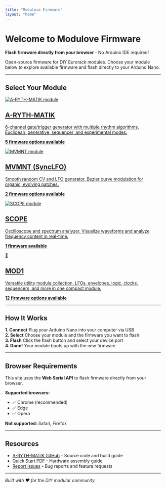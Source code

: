 ```yaml
---
title: "Modulove Firmware"
layout: "home"
---
```


# Welcome to Modulove Firmware

**Flash firmware directly from your browser** - No Arduino IDE required!

Open-source firmware for DIY Eurorack modules. Choose your module below to explore available firmware and flash directly to your Arduino Nano.

---

## Select Your Module

<div class="module-cards">
  <a href="/arythmatik" class="module-card">
    <img src="/images/arythmatik/A-RYTH-MATIK@2x.webp" alt="A-RYTH-MATIK module" class="module-card-image">
    <h2>A-RYTH-MATIK</h2>
    <p>6-channel gate/trigger generator with multiple rhythm algorithms. Euclidean, generative, sequencer, and experimental modes.</p>
    <p><strong>5 firmware options available</strong></p>
  </a>

  <a href="/mvmnt" class="module-card">
    <img src="/images/mvmnt/MVMNT@2x.webp" alt="MVMNT module" class="module-card-image">
    <h2>MVMNT (SyncLFO)</h2>
    <p>Smooth random CV and LFO generator. Bezier curve modulation for organic, evolving patches.</p>
    <p><strong>2 firmware options available</strong></p>
  </a>

  <a href="/scope" class="module-card">
    <img src="/images/scope/SCOPE@2x.webp" alt="SCOPE module" class="module-card-image">
    <h2>SCOPE</h2>
    <p>Oscilloscope and spectrum analyzer. Visualize waveforms and analyze frequency content in real-time.</p>
    <p><strong>1 firmware available</strong></p>
  </a>

  <a href="/mod1" class="module-card">
    <div class="module-image">🔧</div>
    <h2>MOD1</h2>
    <p>Versatile utility module collection. LFOs, envelopes, logic, clocks, sequencers, and more in one compact module.</p>
    <p><strong>12 firmware options available</strong></p>
  </a>
</div>

---

## How It Works

<div class="features">
  <div class="feature">
    <strong>1. Connect</strong>
    Plug your Arduino Nano into your computer via USB
  </div>
  <div class="feature">
    <strong>2. Select</strong>
    Choose your module and the firmware you want to flash
  </div>
  <div class="feature">
    <strong>3. Flash</strong>
    Click the flash button and select your device port
  </div>
  <div class="feature">
    <strong>4. Done!</strong>
    Your module boots up with the new firmware
  </div>
</div>

---

## Browser Requirements

This site uses the **Web Serial API** to flash firmware directly from your browser.

**Supported browsers:**
- ✅ Chrome (recommended)
- ✅ Edge
- ✅ Opera

**Not supported:** Safari, Firefox

---

## Resources

- [A-RYTH-MATIK GitHub](https://github.com/modulove/A-RYTH-MATIK) - Source code and build guide
- [Quick Start PDF](https://github.com/modulove/A-RYTH-MATIK/blob/main/A-Ryth-Matik_QuickStart.pdf) - Hardware assembly guide
- [Report Issues](https://github.com/modulove/A-RYTH-MATIK/issues) - Bug reports and feature requests

---

*Built with ❤️ for the DIY modular community*
